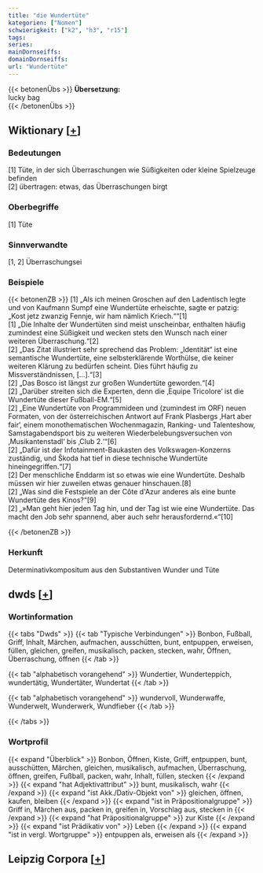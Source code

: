 ```yaml
---
title: "die Wundertüte"
kategorien: ["Nomen"]
schwierigkeit: ["k2", "h3", "r15"]
tags:
series:
mainDornseiffs:
domainDornseiffs:
url: "Wundertüte"
---
```


{{< betonenÜbs >}}
**Übersetzung:**  
lucky bag  
{{< /betonenÜbs >}}

## Wiktionary [[+](https://de.wiktionary.org/wiki/Wundertüte)]

### Bedeutungen
[1] Tüte, in der sich Überraschungen wie Süßigkeiten oder kleine Spielzeuge befinden  
[2] übertragen: etwas, das Überraschungen birgt  

### Oberbegriffe
[1] Tüte  

### Sinnverwandte
[1, 2] Überraschungsei  

### Beispiele
{{< betonenZB >}}
[1] „Als ich meinen Groschen auf den Ladentisch legte und von Kaufmann Sumpf eine Wundertüte erheischte, sagte er patzig: „Kost jetz zwanzig Fennje, wir ham nämlich Kriech.““[1]  
[1] „Die Inhalte der Wundertüten sind meist unscheinbar, enthalten häufig zumindest eine Süßigkeit und wecken stets den Wunsch nach einer weiteren Überraschung.“[2]  
[2] „Das Zitat illustriert sehr sprechend das Problem: „Identität“ ist eine semantische Wundertüte, eine selbsterklärende Worthülse, die keiner weiteren Klärung zu bedürfen scheint. Dies führt häufig zu Missverständnissen, […].“[3]  
[2] „Das Bosco ist längst zur großen Wundertüte geworden.“[4]  
[2] „Darüber streiten sich die Experten, denn die ‚Equipe Tricolore‘ ist die Wundertüte dieser Fußball-EM.“[5]  
[2] „Eine Wundertüte von Programmideen und (zumindest im ORF) neuen Formaten, von der österreichischen Antwort auf Frank Plasbergs ‚Hart aber fair‘, einem monothematischen Wochenmagazin, Ranking- und Talenteshow, Samstagabendsport bis zu weiteren Wiederbelebungsversuchen von ‚Musikantenstadl‘ bis ‚Club 2.‘“[6]  
[2] „Dafür ist der Infotainment-Baukasten des Volkswagen-Konzerns zuständig, und Škoda hat tief in diese technische Wundertüte hineingegriffen.“[7]  
[2] Der menschliche Enddarm ist so etwas wie eine Wundertüte. Deshalb müssen wir hier zuweilen etwas genauer hinschauen.[8]  
[2] „Was sind die Festspiele an der Côte d'Azur anderes als eine bunte Wundertüte des Kinos?“[9]  
[2] „»Man geht hier jeden Tag hin, und der Tag ist wie eine Wundertüte. Das macht den Job sehr spannend, aber auch sehr herausfordernd.«“[10]  

{{< /betonenZB >}}
### Herkunft
Determinativkompositum aus den Substantiven Wunder und Tüte  



## dwds [[+](https://www.dwds.de/wb/Wundertüte)]

### Wortinformation
{{< tabs "Dwds" >}}
{{< tab "Typische Verbindungen" >}}
Bonbon, Fußball, Griff, Inhalt, Märchen, aufmachen, ausschütten, bunt, entpuppen, erweisen, füllen, gleichen, greifen, musikalisch, packen, stecken, wahr, Öffnen, Überraschung, öffnen
{{< /tab >}}

{{< tab "alphabetisch vorangehend" >}}
Wundertier, Wunderteppich, wundertätig, Wundertäter, Wundertat
{{< /tab >}}

{{< tab "alphabetisch vorangehend" >}}
wundervoll, Wunderwaffe, Wunderwelt, Wunderwerk, Wundfieber
{{< /tab >}}

{{< /tabs >}}

### Wortprofil
{{< expand "Überblick" >}} Bonbon, Öffnen, Kiste, Griff, entpuppen, bunt, ausschütten, Märchen, gleichen, musikalisch, aufmachen, Überraschung, öffnen, greifen, Fußball, packen, wahr, Inhalt, füllen, stecken {{< /expand >}}
{{< expand "hat Adjektivattribut" >}} bunt, musikalisch, wahr {{< /expand >}}
{{< expand "ist Akk./Dativ-Objekt von" >}} gleichen, öffnen, kaufen, bleiben {{< /expand >}}
{{< expand "ist in Präpositionalgruppe" >}} Griff in, Märchen aus, packen in, greifen in, Vorschlag aus, stecken in {{< /expand >}}
{{< expand "hat Präpositionalgruppe" >}} zur Kiste {{< /expand >}}
{{< expand "ist Prädikativ von" >}} Leben {{< /expand >}}
{{< expand "ist in vergl. Wortgruppe" >}} entpuppen als, erweisen als {{< /expand >}}

## Leipzig Corpora [[+](https://corpora.uni-leipzig.de/en/res?word=Wundertüte&corpusId=deu_newscrawl-public_2018)]

